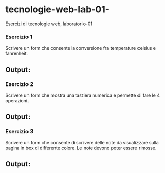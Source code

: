 # tecnologie-web-lab-01-
Esercizi di tecnologie web, laboratorio-01
### Esercizio 1
Scrivere un form che consente la conversione fra temperature celsius e fahrenheit.
## Output:
### Esercizio 2
Scrivere un form che mostra una tastiera numerica e permette di fare le 4 operazioni.
## Output:
### Esercizio 3
Scrivere un form che consente di scrivere delle note da visualizzare sulla pagina in box di differente colore. Le note devono poter essere rimosse.

## Output:
